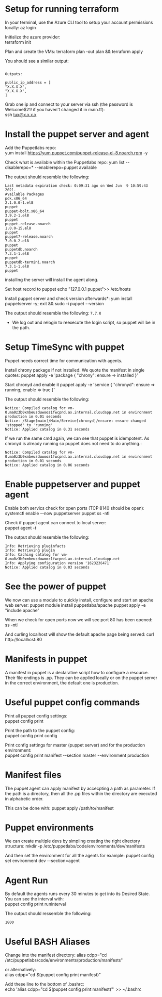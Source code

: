 # Setup for running terraform
In your terminal, use the Azure CLI tool to setup your account permissions locally:
    az login  
  
Initialize the azure provider:  
    terraform init

Plan and create the VMs:
    terraform plan -out plan && terraform apply 

You should see a similar output:
```Apply complete! Resources: 9 added, 0 changed, 0 destroyed.

Outputs:

public_ip_address = [
"X.X.X.X",
"X.X.X.X",
]
```

Grab one ip and connect to your server via ssh (the password is Welcome$21! if you haven't changed it in main.tf):  
    ssh tux@x.x.x.x



# Install the puppet server and agent
Add the Puppetlabs repo:  
    yum install https://yum.puppet.com/puppet-release-el-8.noarch.rpm -y

Check what is available within the Puppetlabs repo:
    yum list --disablerepo=* --enablerepo=puppet available

The output should resemble the following:
```
Last metadata expiration check: 0:09:31 ago on Wed Jun  9 10:59:43 2021.
Available Packages
pdk.x86_64                                                                             2.1.0.0-1.el8                                                                puppet
puppet-bolt.x86_64                                                                     3.9.2-1.el8                                                                  puppet
puppet-release.noarch                                                                  1.0.0-15.el8                                                                 puppet
puppet7-release.noarch                                                                 7.0.0-2.el8                                                                  puppet
puppetdb.noarch                                                                        7.3.1-1.el8                                                                  puppet
puppetdb-termini.noarch                                                                7.3.1-1.el8                                                                  puppet
```

installing the server will install the agent along. 


Set host record to puppet
    echo "127.0.0.1 puppet">> /etc/hosts 

Install puppet server and check version afterwards*:
    yum install puppetserver -y; exit && sudo -i puppet --version

The output should resemble the following:
```7.7.0```

* We log out and relogin to reexecute the login script, so puppet will be in the path. 


# Setup TimeSync with puppet
Puppet needs correct time for communication with agents. 

Install chrony package if not installed. We quote the manifest in single quotes:
    puppet apply -e 'package { "chrony": ensure => installed }'

Start chronyd and enable it
    puppet apply -e 'service { "chronyd": ensure => running, enable => true }'

The output should resemble the following:
```
Notice: Compiled catalog for vm-0.ma0z3b0xmbeuzduwooz1fwcpnd.ax.internal.cloudapp.net in environment production in 0.01 seconds
Notice: /Stage[main]/Main/Service[chronyd]/ensure: ensure changed 'stopped' to 'running'
Notice: Applied catalog in 0.31 seconds
```

If we run the same cmd again, we can see that puppet is idempotent. As chronyd is already running so puppet does not need to do anything.:
```
Notice: Compiled catalog for vm-0.ma0z3b0xmbeuzduwooz1fwcpnd.ax.internal.cloudapp.net in environment production in 0.01 seconds
Notice: Applied catalog in 0.06 seconds
```

# Enable puppetserver and puppet agent
Enable both servics check for open ports (TCP 8140 should be open):  
    systemctl enable --now puppetserver puppet
    ss -ntl

Check if puppet agent can connect to local server:  
    puppet agent -t

The output should resemble the following:
```Info: Using configured environment 'production'
Info: Retrieving pluginfacts
Info: Retrieving plugin
Info: Caching catalog for vm-0.ma0z3b0xmbeuzduwooz1fwcpnd.ax.internal.cloudapp.net
Info: Applying configuration version '1623236471'
Notice: Applied catalog in 0.03 seconds
```

# See the power of puppet
We now can use a module to quickly install, configure and start an apache web server:
    puppet module install puppetlabs/apache
    puppet apply -e "include apache"

When we check for open ports now we will see port 80 has been opened:
    ss -ntl

And curling localhost will show the default apache page being served:
    curl http://localhost:80

# Manifests in puppet
A manifest in puppet is a declarative script how to configure a resource. Their file endings is .pp. They can be applied locally or on the puppet server in the correct environment, the default one is production.

# Useful puppet config commands
Print all puppet config settings:  
    puppet config print

Print the path to the puppet config:  
    puppet config print config

Print config settings for master (puppet server) and for the production environment:  
    puppet config print manifest --section master --environment production

# Manifest files
The puppet agent can apply manifest by accecpting a path as parameter. If the path is a directory, then all the .pp files within the directory are executed in alphabetic order. 

This can be done with:
    puppet apply /path/to/manifest

# Puppet environments 
We can create multiple devs by simpling creating the right directory structure:
    mkdir -p /etc/puppetlabs/code/environments/dev/manifests

And then set the environment for all the agents for example:
    puppet config set environment dev --section=agent

# Agent Run
By default the agents runs every 30 minutes to get into its Desired State. You can see the interval with:  
    puppet config print runinterval

The output should ressemble the following:
```
1800
```

# Useful BASH Aliases
Change into the manifest directory:
    alias cdpp="cd /etc/puppetlabs/code/environments/production/manifests"  

or alternatively:  
    alias cdpp="cd $(puppet config print manifest)"

Add these line to the bottom of .bashrc:  
    echo 'alias cdpp="cd $(puppet config print manifest)"' >> ~/.bashrc





